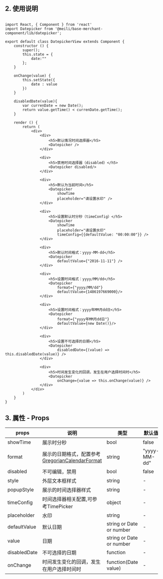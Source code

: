 ## 2. 使用说明

```

import React, { Component } from 'react'
import Datepicker from '@meili/base-merchant-component/lib/datepicker';
	
export default class DatepickerView extends Component {
	constructor () {
		super();
		this.state = {
			date:""
		};
	}
	
	onChange(value) {
		this.setState({
			date : value
		})
	}

	disabledDate(value){
		var currenDate = new Date();
		return value.getTime() < currenDate.getTime();
	}

	render () {
		return (
			<div>
				<div>
					<h5>默认情况时间选择器</h5>
					<Datepicker />
				</div>

				<div>
					<h5>禁用时间选择器（disabled）</h5>
					<Datepicker disabled/>
				</div>

				<div>
					<h5>默认为当前时间</h5>
					<Datepicker 
						showTime
						placeholder="请设置水印" />
				</div>

				<div>
					<h5>设置默认时分秒（timeConfig）</h5>
					<Datepicker
						showTime
						placeholder="请设置水印" 
						timeConfig={{defaultValue: "00:00:00"}} />
				</div>

				<div>
					<h5>默认时间格式：yyyy-MM-dd</h5>
					<Datepicker 
						defaultValue={"2016-11-11"} />
				</div>

				<div>
					<h5>设置时间格式：yyyy/MM/dd</h5>
					<Datepicker 
						format={"yyyy/MM/dd"}
						defaultValue={1486197669000}/>
				</div>

				<div>
					<h5>设置时间格式：yyyy年MM月dd日</h5>
					<Datepicker 
						format={"yyyy年MM月dd日"}
						defaultValue={new Date()}/>
				</div>
			
				<div>
					<h5>设置不可选择的日期</h5>
					<Datepicker
						disabledDate={(value) => this.disabledDate(value)} />
				</div>

				<div>
					<h5>时间发生变化的回调，发生在用户选择时间时</h5>
					<Datepicker 
						onChange={value => this.onChange(value)} />
				</div>
			</div>
		)
	}
}

```
	
## 3. 属性 - Props

| props        | 说明           | 类型         |   默认值       |
| ------------ | ------------- | ------------ | ------------  |
| showTime        | 展示时分秒          | bool | false         |
| format        | 展示的日期格式，配置参考[GregorianCalendarFormat](https://github.com/yiminghe/gregorian-calendar-format)   | string	 | "yyyy-MM-dd"         |
| disabled        | 不可编辑，禁用          |  bool	 | false        |
| style        |  外层文本框样式           | string  | -         |
| popupStyle        | 展示的时间选择器样式           | string  | -   |
| timeConfig   | 时间选择器相关配置,可参考TimePicker   | object	 | -  |
| placeholder   | 水印   | string	 | -  |
| defaultValue        | 默认日期	           | string or Date or number	 | - |
| value        |  日期           | string or Date or number	 | -      |
| disabledDate        | 不可选择的日期           | function	 | -         |
| onChange  | 时间发生变化的回调，发生在用户选择时间时   | function(Date value)	 | -  |










